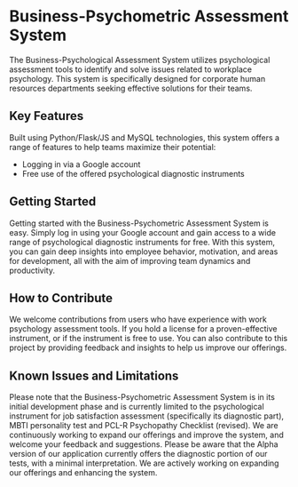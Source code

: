# Business-Psychometric Assessment System
The Business-Psychological Assessment System utilizes psychological assessment tools to identify and solve issues related to workplace psychology. This system is specifically designed for corporate human resources departments seeking effective solutions for their teams.

## Key Features

Built using Python/Flask/JS and MySQL technologies, this system offers a range of features to help teams maximize their potential:

- Logging in via a Google account
- Free use of the offered psychological diagnostic instruments


## Getting Started

Getting started with the Business-Psychometric Assessment System is easy. Simply log in using your Google account and gain access to a wide range of psychological diagnostic instruments for free. With this system, you can gain deep insights into employee behavior, motivation, and areas for development, all with the aim of improving team dynamics and productivity.

## How to Contribute

We welcome contributions from users who have experience with work psychology assessment tools. If you hold a license for a proven-effective instrument, or if the instrument is free to use. You can also contribute to this project by providing feedback and insights to help us improve our offerings.

## Known Issues and Limitations

Please note that the Business-Psychometric Assessment System is in its initial development phase and is currently limited to the psychological instrument for job satisfaction assessment (specifically its diagnostic part), MBTI personality test and PCL-R Psychopathy Checklist (revised). We are continuously working to expand our offerings and improve the system, and welcome your feedback and suggestions. 
Please be aware that the Alpha version of our application currently offers the diagnostic portion of our tests, with a minimal interpretation. We are actively working on expanding our offerings and enhancing the system.
